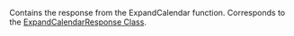 Contains the response from the ExpandCalendar function.
Corresponds to the [ExpandCalendarResponse Class](https://msdn.microsoft.com/library/microsoft.crm.sdk.messages.expandcalendarresponse.aspx).

